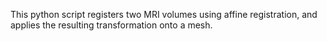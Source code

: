 This python script registers two MRI volumes using affine registration, and applies the resulting transformation onto a mesh.
